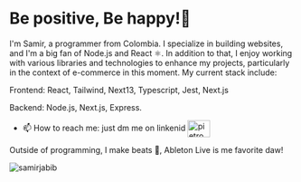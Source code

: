 
<h1 align="start">Be positive, Be happy!🌱</h1>

I'm Samir, a programmer from Colombia. I specialize in building websites, and I'm a big fan of Node.js and React ⚛. In addition to that, I enjoy working with various libraries and technologies to enhance my projects, particularly in the context of e-commerce in this moment. My current stack include:

Frontend: React, Tailwind, Next13, Typescript, Jest, Next.js


Backend: Node.js, Next.js, Express. 

- 📫 How to reach me: just dm me on linkenid <a href="https://www.linkedin.com/in/samir-jabib-48647597/" target="_blank"><img align="center" src="https://raw.githubusercontent.com/rahuldkjain/github-profile-readme-generator/master/src/images/icons/Social/linked-in-alt.svg" alt="pietromag" height="30" width="40" /></a>

Outside of programming, I make beats 🎼, Ableton Live is me favorite daw!

<p><img align="center" src="https://github-readme-streak-stats.herokuapp.com/?user=samirjabib&" alt="samirjabib" /></p>
